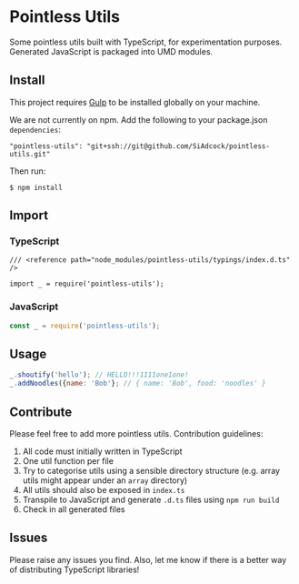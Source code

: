 # Pointless Utils

Some pointless utils built with TypeScript, for experimentation purposes. Generated JavaScript is packaged into UMD modules.

## Install

This project requires [Gulp](http://gulpjs.com/) to be installed globally on your machine.

We are not currently on npm. Add the following to your package.json `dependencies`:

```
"pointless-utils": "git+ssh://git@github.com/SiAdcock/pointless-utils.git"
```

Then run:

```
$ npm install
```

## Import

### TypeScript

```
/// <reference path="node_modules/pointless-utils/typings/index.d.ts" />

import _ = require('pointless-utils');
```

### JavaScript

```javascript
const _ = require('pointless-utils');
```

## Usage

```javascript
_.shoutify('hello'); // HELLO!!!1111one1one!
_.addNoodles({name: 'Bob'}; // { name: 'Bob', food: 'noodles' }
```

## Contribute
Please feel free to add more pointless utils. Contribution guidelines:

1. All code must initially written in TypeScript
2. One util function per file
3. Try to categorise utils using a sensible directory structure (e.g. array utils might appear under an `array` directory)
4. All utils should also be exposed in `index.ts`
5. Transpile to JavaScript and generate `.d.ts` files using `npm run build`
6. Check in all generated files

## Issues
Please raise any issues you find. Also, let me know if there is a better way of distributing TypeScript libraries!
